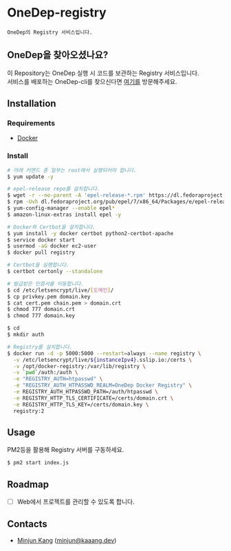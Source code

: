 # OneDep-registry
```text
OneDep의 Registry 서비스입니다.
```

## OneDep을 찾아오셨나요?
이 Repository는 OneDep 실행 시 코드를 보관하는 Registry 서비스입니다.\
서비스를 배포하는 OneDep-cli를 찾으신다면 [여기를](https://github.com/runasy-koonta/onedep-cli) 방문해주세요. 

## Installation
### Requirements
- [Docker](https://docs.docker.com/install/)

### Install
```bash
# 아래 커맨드 중 일부는 root에서 실행되어야 합니다.
$ yum update -y

# epel-release repo를 설치합니다.
$ wget -r --no-parent -A 'epel-release-*.rpm' https://dl.fedoraproject.org/pub/epel/7/x86_64/Packages/e/
$ rpm -Uvh dl.fedoraproject.org/pub/epel/7/x86_64/Packages/e/epel-release-*.rpm
$ yum-config-manager --enable epel*
$ amazon-linux-extras install epel -y

# Docker와 Certbot을 설치합니다.
$ yum install -y docker certbot python2-certbot-apache
$ service docker start
$ usermod -aG docker ec2-user
$ docker pull registry

# Certbot을 실행합니다.
$ certbot certonly --standalone

# 발급받은 인증서를 이동합니다.
$ cd /etc/letsencrypt/live/[도메인]/
$ cp privkey.pem domain.key
$ cat cert.pem chain.pem > domain.crt
$ chmod 777 domain.crt
$ chmod 777 domain.key

$ cd
$ mkdir auth

# Registry를 설치합니다.
$ docker run -d -p 5000:5000 --restart=always --name registry \
  -v /etc/letsencrypt/live/${instanceIpv4}.sslip.io:/certs \
  -v /opt/docker-registry:/var/lib/registry \
  -v `pwd`/auth:/auth \
  -e "REGISTRY_AUTH=htpasswd" \
  -e "REGISTRY_AUTH_HTPASSWD_REALM=OneDep Docker Registry" \
  -e REGISTRY_AUTH_HTPASSWD_PATH=/auth/htpasswd \
  -e REGISTRY_HTTP_TLS_CERTIFICATE=/certs/domain.crt \
  -e REGISTRY_HTTP_TLS_KEY=/certs/domain.key \
  registry:2
```

## Usage
PM2등을 활용해 Registry 서버를 구동하세요.
```bash
$ pm2 start index.js
```

## Roadmap
- [ ] Web에서 프로젝트를 관리할 수 있도록 합니다.

## Contacts
- [Minjun Kang](https://github.com/runasy-koonta) ([minjun@kaaang.dev](mailto:minjun@kaaang.dev))

